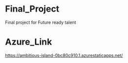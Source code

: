 # Final_Project
Final project for Future ready talent
# Azure_Link
https://ambitious-island-0bc80c910.1.azurestaticapps.net/
